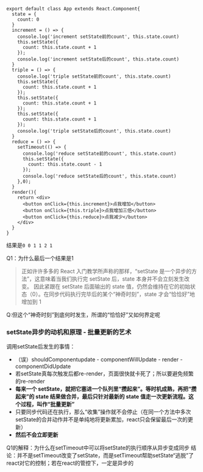 ```
export default class App extends React.Component{
  state = {
    count: 0
  }
  increment = () => {
    console.log('increment setState前的count', this.state.count)
    this.setState({
      count: this.state.count + 1
    });
    console.log('increment setState后的count', this.state.count)
  }
  triple = () => {
    console.log('triple setState前的count', this.state.count)
    this.setState({
      count: this.state.count + 1
    });
    this.setState({
      count: this.state.count + 1
    });
    this.setState({
      count: this.state.count + 1
    });
    console.log('triple setState后的count', this.state.count)
  }
  reduce = () => {
    setTimeout(() => {
      console.log('reduce setState前的count', this.state.count)
      this.setState({
        count: this.state.count - 1
      });
      console.log('reduce setState后的count', this.state.count)
    },0);
  }
  render(){
    return <div>
      <button onClick={this.increment}>点我增加</button>
      <button onClick={this.triple}>点我增加三倍</button>
      <button onClick={this.reduce}>点我减少</button>
    </div>
  }
}
```

结果是`0 0 1 1 2 1`

Q1：为什么最后一个结果是1

> 正如许许多多的 React 入门教学所声称的那样，“setState 是一个异步的方法”，这意味着当我们执行完 setState 后，state 本身并不会立刻发生改变。 因此紧跟在 setState 后面输出的 state 值，仍然会维持在它的初始状态（0）。在同步代码执行完毕后的某个“神奇时刻”，state 才会“恰恰好”地增加到 1

Q:但这个“神奇时刻”到底何时发生，所谓的“恰恰好”又如何界定呢

### setState异步的动机和原理 - 批量更新的艺术

调用setState后发生的事情：

- （误）shouldComponentupdate - componentWillUpdate - render - componentDidUpdate
- 若setState真每次触发后都re-render，页面很快就卡死了；所以要避免频繁的re-render
- **每来一个 setState，就把它塞进一个队列里“攒起来”。等时机成熟，再把“攒起来”的 state 结果做合并，最后只针对最新的 state 值走一次更新流程。这个过程，叫作“批量更新”**
- 只要同步代码还在执行，那么“收集”操作就不会停止（在同一个方法中多次setState的合并动作并不是单纯地将更新累加，react只会保留最后一次的更新）
- **然后不会立即更新**

Q1的解释：为什么在setTimeout中可以将setState的执行顺序从异步变成同步
结论：并不是setTimeout改变了setState，而是setTimeout帮助setState“逃脱”了react对它的控制；若在react的管控下，一定是异步的



